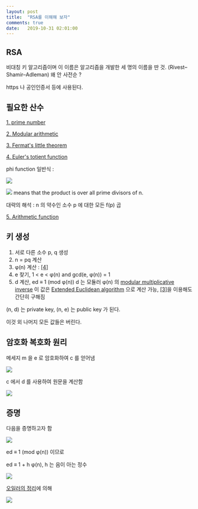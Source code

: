 ```yaml
---
layout: post
title:  "RSA를 이해해 보자"
comments: true
date:   2019-10-31 02:01:00
---
```



## RSA

비대칭 키 알고리즘이며 이 이름은 알고리즘을 개발한 세 명의 이름을 딴 것. (Rivest–Shamir–Adleman) 왜 안 사전순 ?

https 나 공인인증서 등에 사용된다.


## 필요한 산수

[1. prime number](https://en.wikipedia.org/wiki/Prime_number)

[2. Modular arithmetic](https://en.wikipedia.org/wiki/Modular_arithmetic)

[3. Fermat's little theorem](https://en.wikipedia.org/wiki/Fermat%27s_little_theorem)

[4. Euler's totient function](https://en.wikipedia.org/wiki/Euler%27s_totient_function)

phi function 일반식 :

![](https://wikimedia.org/api/rest_v1/media/math/render/svg/bb6b6388ded7d1e160a3bd82b60c5b593947088a)

![](https://wikimedia.org/api/rest_v1/media/math/render/svg/db9ca515a95b78400d283a268dc9cd2db92be3a6)
means that the product is over all prime divisors of n.

대략의 해석 : n 의 약수인 소수 p 에 대한 모든 f(p) 곱

[5. Arithmetic function](https://en.wikipedia.org/wiki/Arithmetic_function#Notation)


## 키 생성

1. 서로 다른 소수 p, q 생성
2. n = pq 계산
3. φ(n) 계산 : [[4]](https://en.wikipedia.org/wiki/Euler%27s_totient_function)
4. e 찾기, 1 < e < φ(n) and gcd(e, φ(n)) = 1
5. d 계산, ed ≡ 1 (mod φ(n))
   d 는 모듈러 φ(n) 의 [modular multiplicative inverse](https://en.wikipedia.org/wiki/Modular_multiplicative_inverse)
   이 값은 [Extended Euclidean algorithm](https://en.wikipedia.org/wiki/Extended_Euclidean_algorithm) 으로 계산 가능,
   [[3]](https://en.wikipedia.org/wiki/Fermat%27s_little_theorem)을 이용해도 간단히 구해짐
   

(n, d) 는 private key, (n, e) 는 public key 가 된다.

이것 외 나머지 모든 값들은 버린다.


## 암호화 복호화 원리

메세지 m 을 e 로 암호화하여 c 를 얻어냄

![](https://wikimedia.org/api/rest_v1/media/math/render/svg/fbfc70524a1ad983e6f3aac51226b9ca92fefb10)


c 에서 d 를 사용하여 원문을 계산함

![](https://wikimedia.org/api/rest_v1/media/math/render/svg/10227461ee5f4784484f082d744ba5b8c468668c)


## 증명

다음을 증명하고자 함

![](https://wikimedia.org/api/rest_v1/media/math/render/svg/f72f4e12cb96fa6c740de9940360de534506b35e)

ed ≡ 1 (mod φ(n)) 이므로

ed ≡ 1 + h φ(n), h 는 음이 아는 정수

![](https://wikimedia.org/api/rest_v1/media/math/render/svg/577156a9d4b06941c54f394e1577b3356058916b)

[오일러의 정리](https://en.wikipedia.org/wiki/Euler%27s_theorem)에 의해

![](https://wikimedia.org/api/rest_v1/media/math/render/svg/7d7e379ba0635438a23bf9cc46cbe07080b94113)


